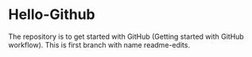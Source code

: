 # Hello-Github
The repository is to get started with GitHub (Getting started with GitHub workflow).
This is first branch with name readme-edits.
